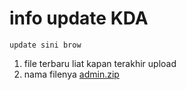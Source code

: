 # info update KDA
~~~
update sini brow
~~~
1. file terbaru liat kapan terakhir upload
2. nama filenya [admin.zip](https://github.com/kennysuryo/KDA-Website/blob/main/admin.zip)
